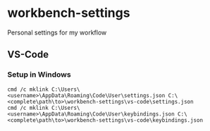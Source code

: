 # workbench-settings
Personal settings for my workflow

## VS-Code
### Setup in Windows
```
cmd /c mklink C:\Users\<username>\AppData\Roaming\Code\User\settings.json C:\<complete\path\to>\workbench-settings\vs-code\settings.json
cmd /c mklink C:\Users\<username>\AppData\Roaming\Code\User\keybindings.json C:\<complete\path\to>\workbench-settings\vs-code\keybindings.json
```
